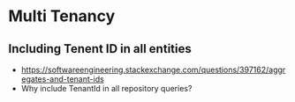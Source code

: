 # Multi Tenancy

## Including Tenent ID in all entities

- https://softwareengineering.stackexchange.com/questions/397162/aggregates-and-tenant-ids
- Why include TenantId in all repository queries?